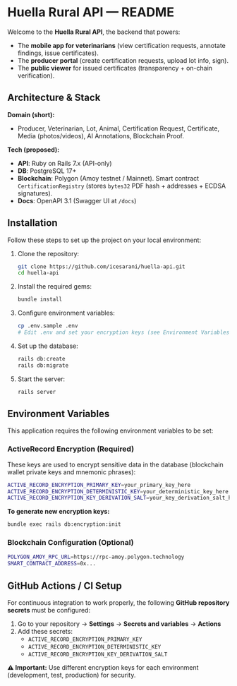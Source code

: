 # Huella Rural API — README

Welcome to the **Huella Rural API**, the backend that powers:
- The **mobile app for veterinarians** (view certification requests, annotate findings, issue certificates).
- The **producer portal** (create certification requests, upload lot info, sign).
- The **public viewer** for issued certificates (transparency + on-chain verification).

## Architecture & Stack

**Domain (short):**
- Producer, Veterinarian, Lot, Animal, Certification Request, Certificate, Media (photos/videos), AI Annotations, Blockchain Proof.

**Tech (proposed):**
- **API**: Ruby on Rails 7.x (API-only)
- **DB**: PostgreSQL 17+
- **Blockchain**: Polygon (Amoy testnet / Mainnet). Smart contract `CertificationRegistry` (stores `bytes32` PDF hash + addresses + ECDSA signatures).
- **Docs**: OpenAPI 3.1 (Swagger UI at `/docs`)

## Installation

Follow these steps to set up the project on your local environment:

1. Clone the repository:
    ```sh
    git clone https://github.com/icesarani/huella-api.git
    cd huella-api
    ```

2. Install the required gems:
    ```sh
    bundle install
    ```

3. Configure environment variables:
    ```sh
    cp .env.sample .env
    # Edit .env and set your encryption keys (see Environment Variables section below)
    ```

4. Set up the database:
    ```sh
    rails db:create
    rails db:migrate
    ```

5. Start the server:
    ```sh
    rails server
    ```

## Environment Variables

This application requires the following environment variables to be set:

### ActiveRecord Encryption (Required)
These keys are used to encrypt sensitive data in the database (blockchain wallet private keys and mnemonic phrases):

```bash
ACTIVE_RECORD_ENCRYPTION_PRIMARY_KEY=your_primary_key_here
ACTIVE_RECORD_ENCRYPTION_DETERMINISTIC_KEY=your_deterministic_key_here
ACTIVE_RECORD_ENCRYPTION_KEY_DERIVATION_SALT=your_key_derivation_salt_here
```

**To generate new encryption keys:**
```bash
bundle exec rails db:encryption:init
```

### Blockchain Configuration (Optional)
```bash
POLYGON_AMOY_RPC_URL=https://rpc-amoy.polygon.technology
SMART_CONTRACT_ADDRESS=0x...
```

## GitHub Actions / CI Setup

For continuous integration to work properly, the following **GitHub repository secrets** must be configured:

1. Go to your repository → **Settings** → **Secrets and variables** → **Actions**
2. Add these secrets:
   - `ACTIVE_RECORD_ENCRYPTION_PRIMARY_KEY`
   - `ACTIVE_RECORD_ENCRYPTION_DETERMINISTIC_KEY` 
   - `ACTIVE_RECORD_ENCRYPTION_KEY_DERIVATION_SALT`

**⚠️ Important:** Use different encryption keys for each environment (development, test, production) for security.
